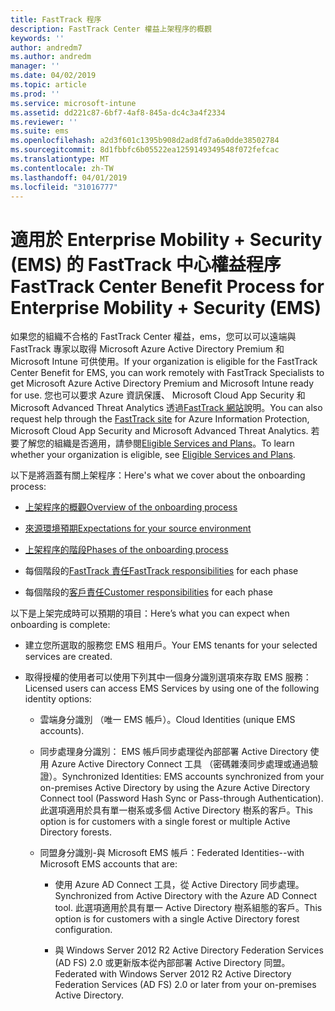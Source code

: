 ```yaml
---
title: FastTrack 程序
description: FastTrack Center 權益上架程序的概觀
keywords: ''
author: andredm7
ms.author: andredm
manager: ''
ms.date: 04/02/2019
ms.topic: article
ms.prod: ''
ms.service: microsoft-intune
ms.assetid: dd221c87-6bf7-4af8-845a-dc4c3a4f2334
ms.reviewer: ''
ms.suite: ems
ms.openlocfilehash: a2d3f601c1395b908d2ad8fd7a6a0dde38502784
ms.sourcegitcommit: 8d1fbbfc6b05522ea1259149349548f072fefcac
ms.translationtype: MT
ms.contentlocale: zh-TW
ms.lasthandoff: 04/01/2019
ms.locfileid: "31016777"
---
```

# <a name="fasttrack-center-benefit-process-for-enterprise-mobility--security-ems"></a><span data-ttu-id="11042-103">適用於 Enterprise Mobility + Security (EMS) 的 FastTrack 中心權益程序</span><span class="sxs-lookup"><span data-stu-id="11042-103">FastTrack Center Benefit Process for Enterprise Mobility + Security (EMS)</span></span>
<span data-ttu-id="11042-104">如果您的組織不合格的 FastTrack Center 權益，ems，您可以可以遠端與 FastTrack 專家以取得 Microsoft Azure Active Directory Premium 和 Microsoft Intune 可供使用。</span><span class="sxs-lookup"><span data-stu-id="11042-104">If your organization is eligible for the FastTrack Center Benefit for EMS, you can work remotely with FastTrack Specialists to get Microsoft Azure Active Directory Premium and Microsoft Intune ready for use.</span></span> <span data-ttu-id="11042-105">您也可以要求 Azure 資訊保護、 Microsoft Cloud App Security 和 Microsoft Advanced Threat Analytics 透過[FastTrack 網站](https://www.microsoft.com/fasttrack/microsoft-365/ems)說明。</span><span class="sxs-lookup"><span data-stu-id="11042-105">You can also request help through the [FastTrack site](https://www.microsoft.com/fasttrack/microsoft-365/ems) for Azure Information Protection, Microsoft Cloud App Security and Microsoft Advanced Threat Analytics.</span></span> <span data-ttu-id="11042-106">若要了解您的組織是否適用，請參閱[Eligible Services and Plans](M365-eligible-services-and-plans.md)。</span><span class="sxs-lookup"><span data-stu-id="11042-106">To learn whether your organization is eligible, see [Eligible Services and Plans](M365-eligible-services-and-plans.md).</span></span>


<span data-ttu-id="11042-107">以下是將涵蓋有關上架程序：</span><span class="sxs-lookup"><span data-stu-id="11042-107">Here's what we cover about the onboarding process:</span></span>

-   [<span data-ttu-id="11042-108">上架程序的概觀</span><span class="sxs-lookup"><span data-stu-id="11042-108">Overview of the onboarding process</span></span>](EMS-fasttrack-benefit-overview.md)

-   [<span data-ttu-id="11042-109">來源環境預期</span><span class="sxs-lookup"><span data-stu-id="11042-109">Expectations for your source environment</span></span>](EMS-source-environment-expectations.md)

-   [<span data-ttu-id="11042-110">上架程序的階段</span><span class="sxs-lookup"><span data-stu-id="11042-110">Phases of the onboarding process</span></span>](EMS-onboarding-phases.md)

-   <span data-ttu-id="11042-111">每個階段的[FastTrack 責任](EMS-fasttrack-responsibilities.md)</span><span class="sxs-lookup"><span data-stu-id="11042-111">[FastTrack responsibilities](EMS-fasttrack-responsibilities.md) for each phase</span></span>

-   <span data-ttu-id="11042-112">每個階段的[客戶責任](EMS-your-responsibilities.md)</span><span class="sxs-lookup"><span data-stu-id="11042-112">[Customer responsibilities](EMS-your-responsibilities.md) for each phase</span></span>

<span data-ttu-id="11042-113">以下是上架完成時可以預期的項目：</span><span class="sxs-lookup"><span data-stu-id="11042-113">Here’s what you can expect when onboarding is complete:</span></span>

-   <span data-ttu-id="11042-114">建立您所選取的服務您 EMS 租用戶。</span><span class="sxs-lookup"><span data-stu-id="11042-114">Your EMS tenants for your selected services are created.</span></span>

-   <span data-ttu-id="11042-115">取得授權的使用者可以使用下列其中一個身分識別選項來存取 EMS 服務：</span><span class="sxs-lookup"><span data-stu-id="11042-115">Licensed users can access EMS Services by using one of the following identity options:</span></span>

    -   <span data-ttu-id="11042-116">雲端身分識別 （唯一 EMS 帳戶）。</span><span class="sxs-lookup"><span data-stu-id="11042-116">Cloud Identities (unique EMS accounts).</span></span>

    -   <span data-ttu-id="11042-117">同步處理身分識別： EMS 帳戶同步處理從內部部署 Active Directory 使用 Azure Active Directory Connect 工具 （密碼雜湊同步處理或通過驗證）。</span><span class="sxs-lookup"><span data-stu-id="11042-117">Synchronized Identities: EMS accounts synchronized from your on-premises Active Directory by using the Azure Active Directory Connect tool (Password Hash Sync or Pass-through Authentication).</span></span> <span data-ttu-id="11042-118">此選項適用於具有單一樹系或多個 Active Directory 樹系的客戶。</span><span class="sxs-lookup"><span data-stu-id="11042-118">This option is for customers with a single forest or multiple Active Directory forests.</span></span>

    -   <span data-ttu-id="11042-119">同盟身分識別-與 Microsoft EMS 帳戶：</span><span class="sxs-lookup"><span data-stu-id="11042-119">Federated Identities--with Microsoft EMS accounts that are:</span></span>

        -   <span data-ttu-id="11042-120">使用 Azure AD Connect 工具，從 Active Directory 同步處理。</span><span class="sxs-lookup"><span data-stu-id="11042-120">Synchronized from Active Directory with the Azure AD Connect tool.</span></span> <span data-ttu-id="11042-121">此選項適用於具有單一 Active Directory 樹系組態的客戶。</span><span class="sxs-lookup"><span data-stu-id="11042-121">This option is for customers with a single Active Directory forest configuration.</span></span>

        -   <span data-ttu-id="11042-122">與 Windows Server 2012 R2 Active Directory Federation Services (AD FS) 2.0 或更新版本從內部部署 Active Directory 同盟。</span><span class="sxs-lookup"><span data-stu-id="11042-122">Federated with Windows Server 2012 R2 Active Directory Federation Services (AD FS) 2.0 or later from your on-premises Active Directory.</span></span>
